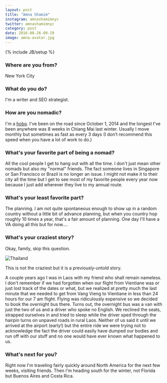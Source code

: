 ```yaml
---
layout: post
title: "Amna Shamim"
instagram: amnashamimnyc
twitter: amnashamimnyc
category: post
date: 2016-08-26-09-29
image: amna-avatar.jpg
---
```

{% include JB/setup %}

### Where are you from?
New York City

### What do you do?
I'm a writer and SEO strategist. 

### How are you nomadic?

I'm a [hobo](http://www.hoboonthego.com/blog/). I've been on the road since October 1, 2014 and the longest I've been anywhere was 8 weeks in Chiang Mai last winter. Usually I move monthly but sometimes as fast as every 3 days (I don’t recommend this speed when you have a lot of work to do.)

### What's your favorite part of being a nomad?

All the cool people I get to hang out with all the time.  I don't just mean other nomads but also my "normal" friends. The fact someone lives in Singapore or San Francisco or Brazil is no longer an issue. I might not make it to their city all the time but I get to see most of my favorite people every year now because I just add wherever they live to my annual route.

### What's your least favorite part?

The planning. I am not quite spontaneous enough to show up in a random country without a little bit of advance planning, but when you country hop roughly 10 times a year, that's a fair amount of planning. One day I'll have a VA doing all this but for now....

### What's your craziest story?

Okay, family, skip this question.

<img data-src="{{ site.url }}/assets/img/posts/amna-alt.jpg" title="Thailand" class="inner-post-image lazyload" />

This is not the craziest but it is a previously-untold story.

A couple years ago I was in Laos with my friend who shall remain nameless.  I don't remember if we had forgotten when our flight from Vientiane was or just lost track of the dates or what, but we realized at pretty much the last minute that we needed to get from Vang Vieng to Vientiane in less than 24 hours for our 7 am flight.  Flying was ridiculously expensive so we decided to book the overnight bus there.  Turns out, the overnight bus was a van with just the two of us and a driver who spoke no English.  We reclined the seats, strapped ourselves in and tried to sleep while the driver sped through the hairpin turns on unpaved roads in rural Laos.  Neither of us said it until we arrived at the airport (early!) but the entire ride we were trying not to acknowledge the fact the driver could easily have dumped our bodies and run off with our stuff and no one would have ever known what happened to us.  

### What's next for you?

Right now I'm traveling fairly quickly around North America for the next few weeks, visiting friends. Then I'm heading south for the winter, not Florida but Buenos Aires and Costa Rica.
